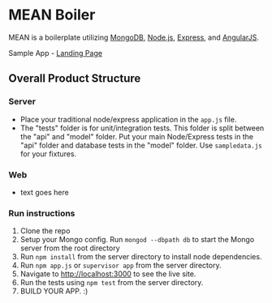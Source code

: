 # MEAN Boiler

MEAN is a boilerplate utilizing [MongoDB](http://www.mongodb.org/), [Node.js](http://www.nodejs.org/), [Express](http://expressjs.com/), and [AngularJS](http://angularjs.org/).

Sample App - [Landing Page](https://github.com/mjhea0/node-landing)

## Overall Product Structure

### Server

- Place your traditional node/express application in the `app.js` file.
- The "tests" folder is for unit/integration tests. This folder is split between the "api" and "model" folder. Put your main Node/Express tests in the "api" folder and database tests in the "model" folder. Use `sampledata.js` for your fixtures.

### Web

- text goes here

### Run instructions

1. Clone the repo
2. Setup your Mongo config. Run `mongod --dbpath db` to start the Mongo server from the root directory
3. Run `npm install` from the server directory to install node dependencies.
4. Run `npm app.js` or `supervisor app` from the server directory.
5. Navigate to [http://localhost:3000](http://localhost:3000) to see the live site.
6. Run the tests using `npm test` from the server directory.
7. BUILD YOUR APP. :)